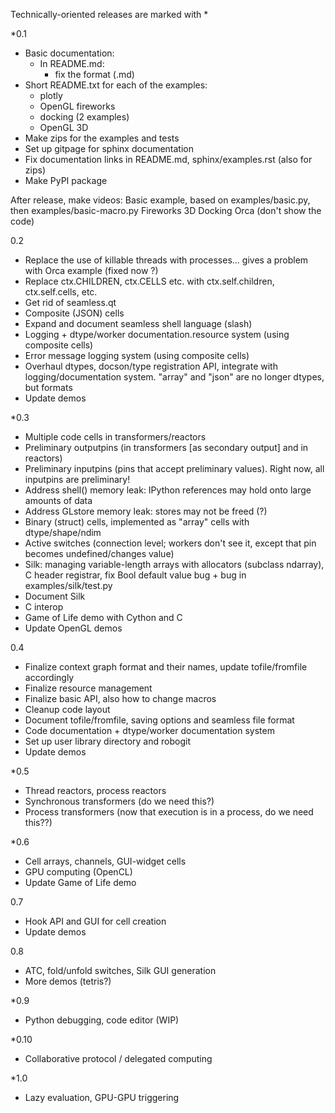 Technically-oriented releases are marked with *

\*0.1
- Basic documentation:
  - In README.md:
    - fix the format (.md)
- Short README.txt for each of the examples:
    - plotly
    - OpenGL fireworks
    - docking (2 examples)
    - OpenGL 3D
- Make zips for the examples and tests
- Set up gitpage for sphinx documentation
- Fix documentation links in README.md, sphinx/examples.rst (also for zips)
- Make PyPI package

After release, make videos:
  Basic example, based on examples/basic.py, then examples/basic-macro.py
  Fireworks
  3D
  Docking
  Orca (don't show the code)

0.2
- Replace the use of killable threads with processes... gives a problem with Orca example (fixed now ?)
- Replace ctx.CHILDREN, ctx.CELLS etc. with ctx.self.children, ctx.self.cells, etc.
- Get rid of seamless.qt
- Composite (JSON) cells
- Expand and document seamless shell language (slash)
- Logging + dtype/worker documentation.resource system (using composite cells)
- Error message logging system (using composite cells)
- Overhaul dtypes, docson/type registration API, integrate with logging/documentation system. "array" and "json" are no longer dtypes, but formats
- Update demos

\*0.3
- Multiple code cells in transformers/reactors
- Preliminary outputpins (in transformers [as secondary output] and in reactors)
- Preliminary inputpins (pins that accept preliminary values). Right now, all inputpins are preliminary!
- Address shell() memory leak: IPython references may hold onto large amounts of data
- Address GLstore memory leak: stores may not be freed (?)
- Binary (struct) cells, implemented as "array" cells with dtype/shape/ndim
- Active switches (connection level; workers don't see it, except that pin becomes undefined/changes value)
- Silk: managing variable-length arrays with allocators (subclass ndarray), C header registrar, fix Bool default value bug + bug in examples/silk/test.py
- Document Silk
- C interop
- Game of Life demo with Cython and C
- Update OpenGL demos

0.4
- Finalize context graph format and their names, update tofile/fromfile accordingly
- Finalize resource management
- Finalize basic API, also how to change macros
- Cleanup code layout
- Document tofile/fromfile, saving options and seamless file format
- Code documentation + dtype/worker documentation system
- Set up user library directory and robogit
- Update demos

\*0.5
- Thread reactors, process reactors
- Synchronous transformers (do we need this?)
- Process transformers (now that execution is in a process, do we need this??)

\*0.6
- Cell arrays, channels, GUI-widget cells
- GPU computing (OpenCL)
- Update Game of Life demo

0.7
- Hook API and GUI for cell creation
- Update demos

0.8
- ATC, fold/unfold switches, Silk GUI generation
- More demos (tetris?)

\*0.9
- Python debugging, code editor (WIP)

\*0.10
- Collaborative protocol / delegated computing

\*1.0
- Lazy evaluation, GPU-GPU triggering
